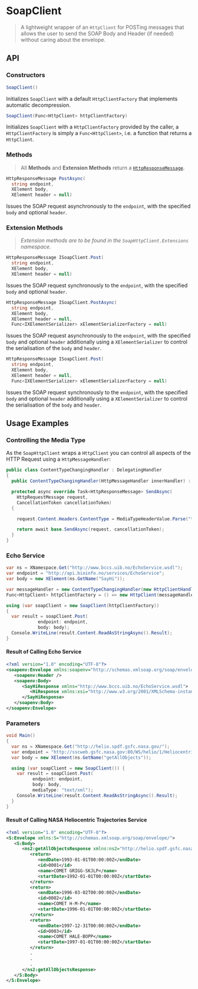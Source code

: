 # SoapClient

> A lightweight wrapper of an `HttpClient` for POSTing messages that allows the
> user to send the SOAP Body and Header (if needed) without caring about the
> envelope.

## API

### Constructors

```csharp
SoapClient()
```

Initializes `SoapClient` with a default `HttpClientFactory` that implements
automatic decompression.

```csharp
SoapClient(Func<HttpClient> httpClientFactory)
```

Initializes `SoapClient` with a `HttpClientFactory` provided by the caller, a
`HttpClientFactory` is simply a `Func<HttpClient>`, i.e. a function that
returns a `HttpClient`.

### Methods

> All **Methods** and **Extension Methods** return a
> [`HttpResponseMessage`][msdn-httpresponsemessage].

```csharp
HttpResponseMessage PostAsync(
  string endpoint,
  XElement body,
  XElement header = null)
```

Issues the SOAP request asynchronously to the `endpoint`, with the specified
`body` and optional `header`.

### Extension Methods

> *Extension methods are to be found in the `SoapHttpClient.Extensions`*
> *namespace.*

```csharp
HttpResponseMessage ISoapClient.Post(
  string endpoint,
  XElement body,
  XElement header = null)
```

Issues the SOAP request synchronously to the `endpoint`, with the specified
`body` and optional `header`.

```csharp
HttpResponseMessage ISoapClient.PostAsync(
  string endpoint,
  XElement body,
  XElement header = null,
  Func<IXElementSerializer> xElementSerializerFactory = null)
```

Issues the SOAP request asynchronously to the `endpoint`, with the specified
`body` and optional `header` additionally using a `XElementSerializer` to
control the serialisation of the `body` and `header`.

```csharp
HttpResponseMessage ISoapClient.Post(
  string endpoint,
  XElement body,
  XElement header = null,
  Func<IXElementSerializer> xElementSerializerFactory = null)
```

Issues the SOAP request synchronously to the `endpoint`, with the specified
`body` and optional `header` additionally using a `XElementSerializer` to
control the serialisation of the `body` and `header`.

## Usage Examples

### Controlling the Media Type

As the `SoapHttpClient` wraps a `HttpClient` you can control all aspects of
the HTTP Request using a `HttpMessageHandler`:

```csharp
public class ContentTypeChangingHandler : DelegatingHandler
{
  public ContentTypeChangingHandler(HttpMessageHandler innerHandler) : base(innerHandler) { }

  protected async override Task<HttpResponseMessage> SendAsync(
    HttpRequestMessage request,
    CancellationToken cancellationToken)
  {

    request.Content.Headers.ContentType = MediaTypeHeaderValue.Parse("text/xml; charset=utf-8");

    return await base.SendAsync(request, cancellationToken);
  }
}
```

### Echo Service

```csharp
var ns = XNamespace.Get("http://www.bccs.uib.no/EchoService.wsdl");
var endpoint = "http://api.bioinfo.no/services/EchoService";
var body = new XElement(ns.GetName("SayHi"));

var messageHandler = new ContentTypeChangingHandler(new HttpClientHandler());
Func<HttpClient> httpClientFactory = () => new HttpClient(messageHandler);

using (var soapClient = new SoapClient(httpClientFactory))
{
  var result = soapClient.Post(
            endpoint: endpoint,
            body: body);
  Console.WriteLine(result.Content.ReadAsStringAsync().Result);
}
```

#### Result of Calling Echo Service

```xml
<?xml version="1.0" encoding="UTF-8"?>
<soapenv:Envelope xmlns:soapenv="http://schemas.xmlsoap.org/soap/envelope/">
   <soapenv:Header />
   <soapenv:Body>
      <SayHiResponse xmlns="http://www.bccs.uib.no/EchoService.wsdl">
         <HiResponse xmlns:xsi="http://www.w3.org/2001/XMLSchema-instance" xsi:nil="true" />
      </SayHiResponse>
   </soapenv:Body>
</soapenv:Envelope>
```

### Parameters

```csharp
void Main()
{
  var ns = XNamespace.Get("http://helio.spdf.gsfc.nasa.gov/");
  var endpoint = "http://sscweb.gsfc.nasa.gov:80/WS/helio/1/HeliocentricTrajectoriesService";
  var body = new XElement(ns.GetName("getAllObjects"));

  using (var soapClient = new SoapClient()) {
    var result = soapClient.Post(
          endpoint: endpoint,
          body: body,
          mediaType: "text/xml");
    Console.WriteLine(result.Content.ReadAsStringAsync().Result);
  }
}
```

#### Result of Calling NASA Heliocentric Trajectories Service

```xml
<?xml version="1.0" encoding="UTF-8"?>
<S:Envelope xmlns:S="http://schemas.xmlsoap.org/soap/envelope/">
   <S:Body>
      <ns2:getAllObjectsResponse xmlns:ns2="http://helio.spdf.gsfc.nasa.gov/">
         <return>
            <endDate>1993-01-01T00:00:00Z</endDate>
            <id>0001</id>
            <name>COMET GRIGG-SKJLP</name>
            <startDate>1992-01-01T00:00:00Z</startDate>
         </return>
         <return>
            <endDate>1996-03-02T00:00:00Z</endDate>
            <id>0002</id>
            <name>COMET H-M-P</name>
            <startDate>1996-01-01T00:00:00Z</startDate>
         </return>
         <return>
            <endDate>1997-12-31T00:00:00Z</endDate>
            <id>0003</id>
            <name>COMET HALE-BOPP</name>
            <startDate>1997-01-01T00:00:00Z</startDate>
         </return>
         .
         .
         .
      </ns2:getAllObjectsResponse>
   </S:Body>
</S:Envelope>
```

  [msdn-httpresponsemessage]: https://msdn.microsoft.com/en-us/library/system.net.http.httpresponsemessage(v=vs.118).aspx
